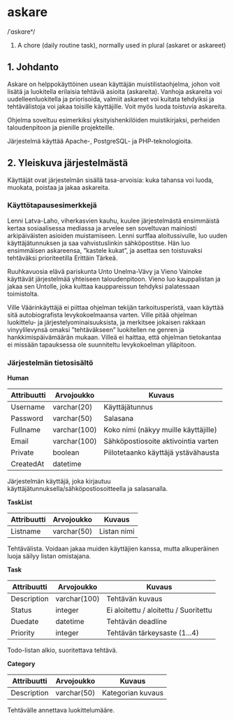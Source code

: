 # askare
/ˈɑskɑreˣ/
1. A chore (daily routine task), normally used in plural (askaret or askareet)

## 1. Johdanto
Askare on helppokäyttöinen usean käyttäjän muistilistaohjelma, johon voit lisätä ja luokitella erilaisia tehtäviä asioita (askareita). Vanhoja askareita voi uudelleenluokitella ja priorisoida, valmiit askareet voi kuitata tehdyiksi ja tehtävälistoja voi jakaa toisille käyttäjille. Voit myös luoda toistuvia askareita.

Ohjelma soveltuu esimerkiksi yksityishenkilöiden muistikirjaksi, perheiden taloudenpitoon ja pienille projekteille.

Järjestelmä käyttää Apache-, PostgreSQL- ja PHP-teknologioita.

## 2. Yleiskuva järjestelmästä
Käyttäjät ovat järjestelmän sisällä tasa-arvoisia: kuka tahansa voi luoda, muokata, poistaa ja jakaa askareita.

### Käyttötapausesimerkkejä

Lenni Latva-Laho, viherkasvien kauhu, kuulee järjestelmästä ensimmäistä kertaa sosiaalisessa mediassa ja arvelee sen soveltuvan mainiosti arkipäiväisten asioiden muistamiseen. Lenni surffaa aloitussivulle, luo uuden käyttäjätunnuksen ja saa vahvistuslinkin sähköpostitse. Hän luo ensimmäisen askareensa, ”kastele kukat”, ja asettaa sen toistuvaksi tehtäväksi prioriteetilla Erittäin Tärkeä.

Ruuhkavuosia elävä pariskunta Unto Unelma-Vävy ja Vieno Vainoke käyttävät järjestelmää yhteiseen taloudenpitoon. Vieno luo kauppalistan ja jakaa sen Untolle, joka kuittaa kauppareissun tehdyksi palatessaan toimistolta.

Ville Väärinkäyttäjä ei piittaa ohjelman tekijän tarkoitusperistä, vaan käyttää sitä autobiografista levykokoelmaansa varten. Ville pitää ohjelman luokittelu- ja järjestelyominaisuuksista, ja merkitsee jokaisen rakkaan vinyylilevynsä omaksi ”tehtäväkseen” luokitellen ne genren ja hankkimispäivämäärän mukaan. Villeä ei haittaa, että ohjelman tietokantaa ei missään tapauksessa ole suunniteltu levykokoelman ylläpitoon.

### Järjestelmän tietosisältö

**Human**

| Attribuutti | Arvojoukko   | Kuvaus
| -------     | -----------  | ------------------------------------  |
| Username    | varchar(20)  | Käyttäjätunnus                        |
| Password    | varchar(50)  | Salasana                              |
| Fullname    | varchar(100) | Koko nimi (näkyy muille käyttäjille)  |
| Email       | varchar(100) | Sähköpostiosoite aktivointia varten   |
| Private     | boolean      | Piilotetaanko käyttäjä ystävähausta   |
| CreatedAt   | datetime     |                                       |

Järjestelmän käyttäjä, joka kirjautuu käyttäjätunnuksella/sähköpostiosoitteella ja salasanalla.

**TaskList**

| Attribuutti | Arvojoukko  | Kuvaus
| -------     | ----------- | ---------------  |
| Listname    | varchar(50) | Listan nimi      |

Tehtävälista. Voidaan jakaa muiden käyttäjien kanssa, mutta alkuperäinen luoja säilyy listan omistajana.

**Task**

| Attribuutti   | Arvojoukko   | Kuvaus
| -------       | -----------  | ---------------  |
| Description   | varchar(100) | Tehtävän kuvaus
| Status        | integer      | Ei aloitettu / aloitettu / Suoritettu
| Duedate       | datetime     | Tehtävän deadline
| Priority      | integer      | Tehtävän tärkeysaste (1...4)

Todo-listan alkio, suoritettava tehtävä.

**Category**

| Attribuutti   | Arvojoukko   | Kuvaus
| -------       | -----------  | ---------------  |
| Description   | varchar(50)  | Kategorian kuvaus

Tehtävälle annettava luokittelumääre.
